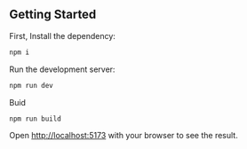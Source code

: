 ## Getting Started

First, Install the dependency:

```bash
npm i
```

Run the development server:

```bash
npm run dev
```

Buid

```bash
npm run build
```

Open [http://localhost:5173](http://localhost:5173) with your browser to see the result.
